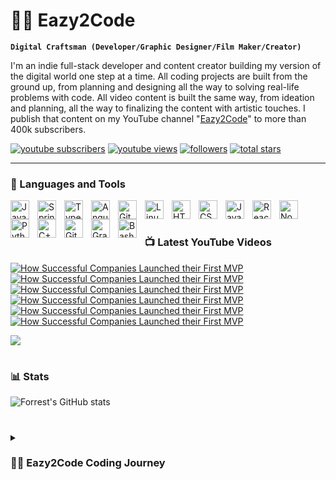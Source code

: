 # 🏄‍♂️ Eazy2Code

**`Digital Craftsman (Developer/Graphic Designer/Film Maker/Creator)`**

I'm an indie full-stack developer and content creator building my version of the digital world one step at a time. All coding projects are built from the ground up, from planning and designing all the way to solving real-life problems with code. All video content is built the same way, from ideation and planning, all the way to finalizing the content with artistic touches. I publish that content on my YouTube channel "[Eazy2Code][youtube]" to more than 400k subscribers.

   <p align="left">
      <a href="https://www.youtube.com/@Eazy2Code">
         <img alt="youtube subscribers" title="Subscribe to my YouTube channel" src="https://custom-icon-badges.demolab.com/youtube/channel/subscribers/UC2WHjPDvbE6O328n17ZGcfg?color=%23E05D44&label=SUBSCRIBE&logo=video&logoColor=white&style=for-the-badge&labelColor=CE4630"/></a> 
      <a href="https://www.youtube.com/@Eazy2Code">
         <img alt="youtube views" title="YouTube views" src="https://custom-icon-badges.demolab.com/youtube/channel/views/UC2WHjPDvbE6O328n17ZGcfg?color=%23E1AD0E&logo=eye&logoColor=white&style=for-the-badge&labelColor=C79600"/></a> 
      <a href="https://github.com/Eazy2Code?tab=followers">
         <img alt="followers" title="Follow me on Github" src="https://custom-icon-badges.demolab.com/github/followers/ForrestKnight?color=236ad3&labelColor=1155ba&style=for-the-badge&logo=person-add&label=Follow&logoColor=white"/></a>
      <a href="https://github.com/Eazy2Code?tab=repositories&sort=stargazers">
         <img alt="total stars" title="Total stars on GitHub" src="https://custom-icon-badges.demolab.com/github/stars/ForrestKnight?color=55960c&style=for-the-badge&labelColor=488207&logo=star"/></a>
   </p>

---

### 🧰 Languages and Tools

<img align="left" alt="Java" width="30px" style="padding-right:10px;" src="https://cdn.jsdelivr.net/gh/devicons/devicon/icons/java/java-original.svg"/>
<img align="left" alt="Spring" width="30px" style="padding-right:10px;" src="https://cdn.jsdelivr.net/gh/devicons/devicon/icons/spring/spring-original.svg" />
<img align="left" alt="TypeScript" width="30px" style="padding-right:10px;" src="https://cdn.jsdelivr.net/gh/devicons/devicon/icons/typescript/typescript-plain.svg" />
<img align="left" alt="Angular" width="30px" style="padding-right:10px;" src="https://cdn.jsdelivr.net/gh/devicons/devicon/icons/angularjs/angularjs-plain.svg" />
<img align="left" alt="Git" width="30px" style="padding-right:10px;" src="https://cdn.jsdelivr.net/gh/devicons/devicon/icons/git/git-original.svg" />
<img align="left" alt="Linux" width="30px" style="padding-right:10px;" src="https://cdn.jsdelivr.net/gh/devicons/devicon/icons/linux/linux-original.svg" />
<img align="left" alt="HTML" width="30px" style="padding-right:10px;" src="https://cdn.jsdelivr.net/gh/devicons/devicon/icons/html5/html5-plain.svg" />
<img align="left" alt="CSS" width="30px" style="padding-right:10px;" src="https://cdn.jsdelivr.net/gh/devicons/devicon/icons/css3/css3-plain.svg" />
<img align="left" alt="JavaScript" width="30px" style="padding-right:10px;" src="https://cdn.jsdelivr.net/gh/devicons/devicon/icons/javascript/javascript-plain.svg" />
<img align="left" alt="React" width="30px" style="padding-right:10px;" src="https://cdn.jsdelivr.net/gh/devicons/devicon/icons/react/react-original.svg" />
<img align="left" alt="NodeJS" width="30px" style="padding-right:10px;" src="https://cdn.jsdelivr.net/gh/devicons/devicon/icons/nodejs/nodejs-original.svg" />
<img align="left" alt="Python" width="30px" style="padding-right:10px;" src="https://cdn.jsdelivr.net/gh/devicons/devicon/icons/python/python-plain.svg" />
<img align="left" alt="C++" width="30px" style="padding-right:10px;" src="https://cdn.jsdelivr.net/gh/devicons/devicon/icons/cplusplus/cplusplus-line.svg" />
<img align="left" alt="GitHub" width="30px" style="padding-right:10px;" src="https://cdn.jsdelivr.net/gh/devicons/devicon/icons/github/github-original.svg" />
<img align="left" alt="Gradle" width="30px" style="padding-right:10px;" src="https://cdn.jsdelivr.net/gh/devicons/devicon/icons/gradle/gradle-plain.svg" />
<img align="left" alt="Bash" width="30px" style="padding-right:10px;" src="https://cdn.jsdelivr.net/gh/devicons/devicon/icons/bash/bash-original.svg" />
<br />

#

### 📺 Latest YouTube Videos

<!-- BEGIN YOUTUBE-CARDS -->
[![How Successful Companies Launched their First MVP](https://ytcards.demolab.com/?id=6-uVGIhEm-I&t&title=Calculator+with+Flutter&lang=en&timestamp=1671555624&background_color=%230d1117&title_color=%23ffffff&stats_color=%23dedede&width=250&duration=647 "How to create a Simple Calculator with Flutter for all Platforms.")](https://www.youtube.com/watch?v=6-uVGIhEm-I&t=36s)
[![How Successful Companies Launched their First MVP](https://ytcards.demolab.com/?id=sT3Wr3O7lAQ&t&title=Link+In+Bio+for+Instagram&lang=en&timestamp=1669140023&background_color=%230d1117&title_color=%23ffffff&stats_color=%23dedede&width=250&duration=535 "How to create link in bio page for Instagram with (HTML, CSS & JavaScript)")](https://www.youtube.com/watch?v=sT3Wr3O7lAQ)
[![How Successful Companies Launched their First MVP](https://ytcards.demolab.com/?id=s_CeSBmJX7Q&t&title=Full+Stack+Spotify+Clone&lang=en&timestamp=1668434431&background_color=%230d1117&title_color=%23ffffff&stats_color=%23dedede&width=250&duration=4119 "Build a Full Stack Spotify Clone with React and Redux")](https://www.youtube.com/watch?v=s_CeSBmJX7Q)
[![How Successful Companies Launched their First MVP](https://ytcards.demolab.com/?id=QMQr2V9GtMk&t&title=Netflix+Landing+Page&lang=en&timestamp=1667250900&background_color=%230d1117&title_color=%23ffffff&stats_color=%23dedede&width=250&duration=434 "Build a Netflix Landing Page Clone with HTML, CSS and JavaScript")](https://www.youtube.com/watch?v=QMQr2V9GtMk&t=208s)
[![How Successful Companies Launched their First MVP](https://ytcards.demolab.com/?id=IeILUlUNjRY&t&title=Full+Ecommerce+Store&lang=en&timestamp=1666797301&background_color=%230d1117&title_color=%23ffffff&stats_color=%23dedede&width=250&duration=725 "Build a Full-Stack AMAZON Clone with REACT JS (Full E-Commerce Store) 2022")](https://www.youtube.com/watch?v=IeILUlUNjRY&t=16s)
[![How Successful Companies Launched their First MVP](https://ytcards.demolab.com/?id=uIOao7aCaM0&t&title=Bootstrap+Studio+Course&lang=en&timestamp=1663770604&background_color=%230d1117&title_color=%23ffffff&stats_color=%23dedede&width=250&duration=655 "Bootstrap Studio Full Course in 2 Hours (2022)")](https://www.youtube.com/watch?v=uIOao7aCaM0&t=52s)
<!-- END YOUTUBE-CARDS -->

[<img src="https://custom-icon-badges.demolab.com/badge/-Subscribe%20For%20More-red?style=for-the-badge&logo=video&logoColor=white"/>](https://www.youtube.com/@Eazy2Code)

#

### 📊 Stats

![Forrest's GitHub stats](https://github-readme-stats.vercel.app/api?username=Eazy2Code&show_icons=true&theme=gruvbox)

<!-- ![GitHub Streak](https://streak-stats.demolab.com?user=ForrestKnight&theme=gruvbox&border_radius=4.5) -->

#

<details>
 <summary><h3>👨‍💻 Eazy2Code Coding Journey</h3></summary>
   I started my coding journey as a naive computer science student with a passion to learn everything I could about this programming world - code, unix, linux, theory. And all the while, teaching myself iOS development with a dream to build my own app, but that soon got overshadowed by my desire to excel in Java. A desire that landed me a full-stack software engineering job upon graduation. However, I had another desire I had been pursuing throughout this time - YouTube content creation. I eventually ended up quitting my software engineering job to pursue YouTube full-time, and that has been my focus ever since. But there's something that's always bothered me about my journey - abandoning my dream of building my own app to pursue the safe route, a job. Now I've already taken the leap away from that safety net into this uncomfortable, unexplored world that it being a creator. And it worked out, but again, it became comfortable. It's easier to create a video than go out on a ledge and build my own product. I do have to eat, at the end of the day, but I think it's time. It's time to get uncomfortable again. I have a burning desire to get back on the horse, and fulfill that dream younger me had of building my own app, my own product. And in order to do that, I'll be implmementing a few measures to streamline my YouTube content to focus more time on fulfilling that dream - a dream that I'll be ready to tackle in 2023 due to the measure I'm putting in place now until the end of 2022. Don't wait up, because I'm coming.

[website]: https://eazy2code.com
[youtube]: https://youtube.com/@Eazy2Code
